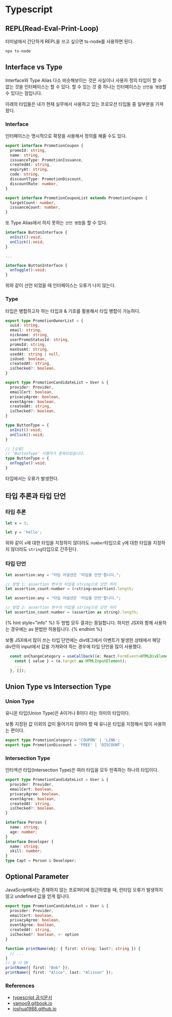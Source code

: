 # Typescript

## REPL(Read-Eval-Print-Loop)

터미널에서 간단하게 REPL을 쓰고 싶으면
ts-node를 사용하면 된다.

```bash
npx ts-node
```

## Interface vs Type

Interface와 Type Alias 다소 비슷해보이는 것은 사실이나
사용자 정의 타입이 할 수 없는 것을 인터페이스는 할 수 있다.
할 수 있는 것 중 하나는 인터페이스는 `선언을 병합`할 수 있다는 점입니다.

아래의 타입들은 내가 현재 실무에서 사용하고 있는 프로모션 타입들 중 일부분을 가져왔다.

### Interface

인터페이스는 명시적으로 확장을 사용해서 정의를 해줄 수도 있다.

```typescript
export interface PromotionCoupon {
  promoId: string,
  name: string,
  issuanceType: PromotionIssuance,
  createdAt: string,
  expiryAt: string,
  code: string,
  discountType: PromotionDiscount,
  discountRate: number,
}

export interface PromotionCouponList extends PromotionCoupon {
  targetCount: number,
  issuanceCount: number,
}
```

또 Type Alias에서 하지 못하는 `선언 병합`을 할 수 있다.

```typescript
interface ButtonInterface {
  onInit():void;
  onClick():void;
}

...

interface ButtonInterface {
  onToggle():void;
}
```

위와 같이 선언 되었을 때 인터페이스는 오류가 나지 않는다.

### Type

타입은 병합하고자 하는 타입과 & 기호를 활용해서 타입 병합이 가능하다.

```typescript
export type PromotionOwnerList = {
  uuid: string,
  email: string,
  nickname: string,
  userPromoStatusId: string,
  promoId: string,
  maxUseAt: string,
  usedAt: string | null,
  isUsed: boolean,
  createdAt: string,
  isChecked?: boolean,
}

export type PromotionCandidateList = User & {
  provider: Provider,
  emailCert: boolean,
  privacyAgree: boolean,
  eventAgree: boolean,
  createdAt: string,
  isChecked?: boolean,
}
```

```typescript
type ButtonType = {
  onInit():void;
  onClick():void;
}

// [오류]
// 'ButtonType' 식별자가 중복되었습니다.
type ButtonType = {
  onToggle():void;
}
```

타입에서는 오류가 발생한다.

## 타입 추론과 타입 단언

### 타입 추론

```javascript
let x = 3;

let y = 'hello';
```

위와 같이 `x`에 대한 타입을 지정하지 않더라도 `number`타입으로
`y`에 대한 타입을 지정하지 않더라도 `string`타입으로 간주된다.

### 타입 단언

```javascript
let assertion:any = "타입 어설션은 '타입을 단언'합니다.";

// 방법 1: assertion 변수의 타입을 string으로 단언 처리
let assertion_count:number = (<string>assertion).length;
```

```javascript
let assertion:any = "타입 어설션은 '타입을 단언'합니다.";

// 방법 2: assertion 변수의 타입을 string으로 단언 처리
let assertion_count:number = (assertion as string).length;
```

{% hint style="info" %}
 두 방법 모두 결과는 동일합니다. 하지만 JSX와 함께 사용하는 경우에는 as 문법만 허용됩니다.
{% endhint %}

보통 JSX에서 많이 쓰는 타입 단언에는 div태그에서 이벤트가 발생한 상태에서 해당 div안의 input에서
값을 가져와야 하는 경우에 타입 단언을 많이 사용했다.

```typescript
  const onChangeCategory = useCallback((e: React.FormEvent<HTMLDivElement>) => {
    const { value } = (e.target as HTMLInputElement);
    ...
  }, []);
```

## Union Type vs Intersection Type

### Union Type

유니온 타입(Union Type)은 A이거나 B이다 라는 의미의 타입이다.

보통 지정된 값 이외의 값이 들어가지 않아야 할 때 유니온 타입을 지정해서 많이 사용하는 편이다.

```typescript
export type PromotionCategory = 'COUPON' | 'LINK';
export type PromotionDiscount = 'FREE' | 'DISCOUNT';
```

### Intersection Type

인터섹션 타입(Intersection Type)은 여러 타입을 모두 만족하는 하나의 타입이다.

```typescript
export type PromotionCandidateList = User & {
  provider: Provider,
  emailCert: boolean,
  privacyAgree: boolean,
  eventAgree: boolean,
  createdAt: string,
  isChecked?: boolean,
}
```

```typescript
interface Person {
  name: string;
  age: number;
}
interface Developer {
  name: string;
  skill: number;
}
type Capt = Person & Developer;
```

## Optional Parameter

JavaScript에서는 존재하지 않는 프로퍼티에 접근하였을 때, 런타임 오류가 발생하지 않고
undefined 값을 얻게 됩니다.

```typescript
export type PromotionCandidateList = User & {
  provider: Provider,
  emailCert: boolean,
  privacyAgree: boolean,
  eventAgree: boolean,
  createdAt: string,
  isChecked?: boolean, <- option
}
```

```typescript
function printName(obj: { first: string; last?: string }) {
  // ...
}
// 둘 다 OK
printName({ first: "Bob" });
printName({ first: "Alice", last: "Alisson" });
```

### References

- [typescript 공식문서](https://www.typescriptlang.org/docs/handbook/intro.html)
- [yamoo9.gitbook.io](https://yamoo9.gitbook.io/typescript/interface)
- [joshua1988.github.io](https://joshua1988.github.io/ts/guide/type-inference.html)
